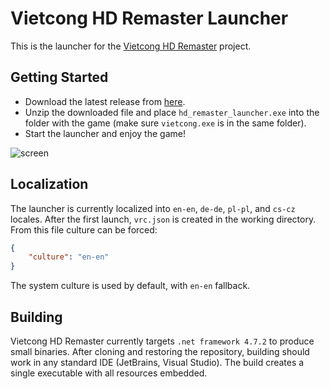 # Vietcong HD Remaster Launcher

This is the launcher for the [Vietcong HD Remaster](https://www.moddb.com/mods/del-vietcong-hd-remaster) project.

## Getting Started

- Download the latest release from [here](https://github.com/lofcz/VietcongRemasteredLauncher/releases).
- Unzip the downloaded file and place `hd_remaster_launcher.exe` into the folder with the game (make sure `vietcong.exe` is in the same folder). 
- Start the launcher and enjoy the game!

![screen](https://github.com/user-attachments/assets/65ef853a-b3b3-44ec-82a2-39fe5d8f608b)

## Localization

The launcher is currently localized into `en-en`, `de-de`, `pl-pl`, and `cs-cz` locales. After the first launch, `vrc.json` is created in the working directory. From this file culture can be forced:
```json
{
    "culture": "en-en"
}
```

The system culture is used by default, with `en-en` fallback.

## Building

Vietcong HD Remaster currently targets `.net framework 4.7.2` to produce small binaries. After cloning and restoring the repository, building should work in any standard IDE (JetBrains, Visual Studio). The build creates a single executable with all resources embedded.
